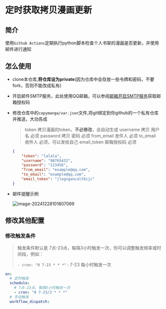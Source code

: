 # 定时获取拷贝漫画更新

## 简介

使用`Github Actions`定期执行python脚本检查个人书架的漫画是否更新，并使用邮件进行通知

## 怎么使用

- clone本仓库,**将仓库设为private**(因为仓库中会存放一些令牌和密码，不要fork，否则不能改成私有)

- 开启邮件SMTP服务，此处使用QQ邮箱，可以参阅[邮箱开启SMTP服务](https://clb.pages.dev/2024/12/27/开启SMTP服务/)获取邮箱授权码

- 修改仓库中的`copymanga/var.json`文件,将git绑定到你github的一个私有仓库并推送，大功告成

  > token	   拷贝漫画的token，**不必修改**，会自动生成
  > username	拷贝 用户名 	必须
  > password	拷贝 密码   	必须
  > from_email      发件人	      必须
  > to_email	收件人	      必须，可以发给自己
  > email_token     邮箱授权码	   必须
  
  ```json
  {
      "token": "lalala",
      "username": "98765432",
      "password": "123456",   			
      "from_email": "example@qq.com",		
      "to_email": "example@qq.com",		
      "email_token": "jlegvgancaltbijc"
  }
  ```
  
- 邮件提醒示例

  ![image-20241228101807069](https://s2.loli.net/2024/12/28/QAyn9otF82c3zfO.png)

## 修改其他配置

### 修改触发条件

> 触发条件默认是 7点-23点，每隔3小时触发一次，你可以调整触发频率或时间段，例如：
>
> `- cron: "0 7-23 * * *"` : 7-23 每小时触发一次

```yml
on:
  # 定时触发
  schedule:
    # 7点-23点，每隔3小时触发一次
    - cron: "0 7-23/3 * * *"
  # 手动触发
  workflow_dispatch:
```
